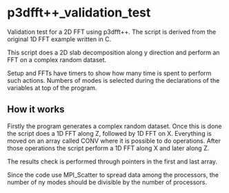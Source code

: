 # p3dfft++_validation_test

Validation test for a 2D FFT using p3dfft++.
The script is derived from the original 1D FFT example written in C.

This script does a 2D slab decomposition along y direction and perform an FFT on a complex random dataset.

Setup and FFTs have timers to show how many time is spent to perform such actions.
Numbers of modes is selected during the declarations of the variables at top of the program.

## How it works 
Firstly the program generates a complex random dataset.
Once this is done the script does a 1D FFT along Z, followed by 1D FFT on X.
Everything is moved on an array called CONV where it is possible to do operations.
After those operations the script perform a 1D FFT along X and later along Z.

The results check is performed through pointers in the first and last array.

Since the code use MPI_Scatter to spread data among the processors, the number of ny modes should be divisible by the number of processors.


